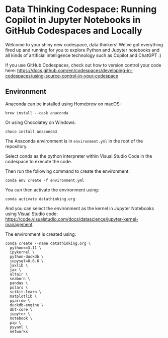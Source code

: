 # Data Thinking Codespace: Running Copilot in Jupyter Notebooks in GitHub Codespaces and Locally

Welcome to your shiny new codespace, data thinkers! We've got everything fired up and running for you to explore Python and Jupyter notebooks and all kinds of artificial intelligence technology such as Copilot and ChatGPT :)

If you use GitHub Codespaces, check out how to version control your code here: https://docs.github.com/en/codespaces/developing-in-codespaces/using-source-control-in-your-codespace

## Environment

Anaconda can be installed using Homebrew on macOS:

```
brew install --cask anaconda
```

Or using Chocolatey on Windows:

```
choco install anaconda3
```

The Anaconda environment is in `environment.yml` in the root of the repository. 

Select conda as the python interpreter within Visual Studio Code in the codespace to execute the code.

Then run the following command to create the environment:

```
conda env create -f environment.yml
```

You can then activate the environment using:

```
conda activate datathinking.org
```

And you can select the environment as the kernel in Jupyter Notebooks using Visual Studio code: https://code.visualstudio.com/docs/datascience/jupyter-kernel-management

The environment is created using:

```
conda create --name datathinking.org \
  python==3.11 \
  ipykernel \
  python-duckdb \
  jupysql=0.6.6 \
  jaxlib \
  jax \
  altair \
  seaborn \
  pandas \
  polars \
  scikit-learn \
  matplotlib \
  pyarrow \
  duckdb-engine \
  dbt-core \
  jupyter \
  notebook \
  pip \
  pyyaml \
  networkx 
```